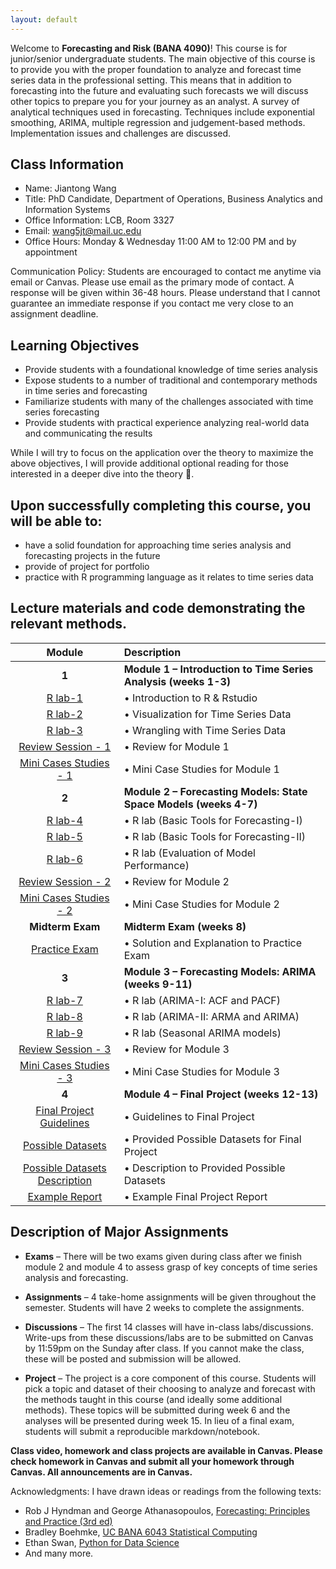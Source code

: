 ```yaml
---
layout: default
---
```


Welcome to **Forecasting and Risk (BANA 4090)**! This course is for junior/senior undergraduate students. The main objective of this course is to provide you with the proper foundation to analyze and forecast time series data in the professional setting. This means that in addition to forecasting into the future and evaluating such forecasts we will discuss other topics to prepare you for your journey as an analyst.  A survey of analytical techniques used in forecasting. Techniques include exponential smoothing, ARIMA, multiple regression and judgement-based methods.  Implementation issues and challenges are discussed.


## Class Information
* Name: Jiantong Wang
* Title: PhD Candidate, Department of Operations, Business Analytics and Information Systems 
* Office Information: LCB, Room 3327 
* Email: wang5jt@mail.uc.edu
* Office Hours: Monday & Wednesday 11:00 AM to 12:00 PM and by appointment
 
Communication Policy: Students are encouraged to contact me anytime via email or Canvas. Please use email as the primary mode of contact.  A response will be given within 36-48 hours.  Please understand that I cannot guarantee an immediate response if you contact me very close to an assignment deadline. 

## Learning Objectives

* Provide students with a foundational knowledge of time series analysis
* Expose students to a number of traditional and contemporary methods in time series and forecasting
* Familiarize students with many of the challenges associated with time series forecasting
* Provide students with practical experience analyzing real-world data and communicating the results


While I will try to focus on the application over the theory to maximize the above objectives, I will provide additional optional reading for those interested in a deeper dive into the theory 🚀. 



## Upon successfully completing this course, you will be able to: 
* have a solid foundation for approaching time series analysis and forecasting projects in the future 
* provide of project for portfolio 
*	practice with R programming language as it relates to time series data 




## Lecture materials and code demonstrating the relevant methods.

|                                               Module                                               | Description                                                       |
|:--------------------------------------------------------------------------------------------------:|:------------------------------------------------------------------|
|                                               **1**                                                | **Module 1 – Introduction to Time Series Analysis (weeks 1-3)**   |
|                                     [R lab-1](Week-1-Lab.html)                                     | •	Introduction to R & Rstudio                                      |
|                                     [R lab-2](Week-2-Lab.html)                                     | •	Visualization for Time Series Data                               |
|                                     [R lab-3](Week-3-Lab.html)                                     | •	Wrangling with Time Series Data                                  |
|                             [Review Session - 1](Module_1_cases.html)                              | •	Review for Module 1                                              |
|                           [Mini Cases Studies - 1](Module_1_cases.html)                            | •	Mini Case Studies for Module 1                                   |
|                                               **2**                                                | **Module 2 – Forecasting Models: State Space Models (weeks 4-7)** |
|                                     [R lab-4](Week-4-Lab.html)                                     | •	R lab    (Basic Tools for Forecasting-I)                         |
|                                     [R lab-5](Week-5-Lab.html)                                     | •	R lab    (Basic Tools for Forecasting-II)                        |
|                                     [R lab-6](Week-6-Lab.html)                                     | •	R lab	(Evaluation of Model Performance)                           |
|                          [Review Session  - 2](BANA4090_Week7_Lab7.html)                           | •	Review for Module 2                                              |
|                         [Mini Cases Studies - 2](BANA4090_Week7_Lab7.html)                         | •	Mini Case Studies for Module 2                                   |
|                                          **Midterm Exam**                                          | **Midterm Exam (weeks 8)**                                        |
|                          [Practice Exam](Solutions_to_Practice_Exam.pdf)                           | •	Solution and Explanation to Practice Exam                        |
|                                               **3**                                                | **Module 3 – Forecasting Models: ARIMA (weeks 9-11)**             |
|                                      [R lab-7](ACF_PACF.html)                                      | •	R lab (ARIMA-I: ACF and PACF)                                    |
|                                       [R lab-8](Lab10.html)                                        | •	R lab (ARIMA-II: ARMA and ARIMA)                                 |
|                                       [R lab-9](Lab11.html)                                        | •	R lab (Seasonal ARIMA models)                                    |
|                          [Review Session  - 3](BANA4090_Week7_Lab7.html)                           | •	Review for Module 3                                              |
|                         [Mini Cases Studies - 3](BANA4090_Week7_Lab7.html)                         | •	Mini Case Studies for Module 3                                   |
|                                               **4**                                                | **Module 4 – Final Project   (weeks 12-13)**                      |
|                      [Final Project Guidelines](Final_Project_Guidelines.pdf)                      | •	Guidelines to Final Project                                      |
| [Possible Datasets](https://github.com/jiantongwanguc/BANA4090/tree/main/Possible_dataset) | •   Provided Possible Datasets for Final Project                  |
|            [Possible Datasets Description](/Possible_dataset/data_set_description.pdf)             | •   Description to Provided Possible Datasets                     |
|                               [Example Report](UK_Sales_Example.pdf)                               | •	Example Final Project Report                                     |
  
## Description of Major Assignments
 
 - **Exams**  – There will be two exams given during class  after we finish module 2 and module 4 to assess grasp of key concepts of time series analysis and forecasting.
 
 - **Assignments**  – 4 take-home assignments will be given throughout the semester. Students will have 2 weeks to complete the assignments. 
 
 - **Discussions**  – The first 14 classes will have in-class labs/discussions. Write-ups from these discussions/labs are to be submitted on Canvas by 11:59pm on the   Sunday after class. If you cannot make the class, these will be posted and submission will be allowed.
 
 - **Project**  – The project is a core component of this course. Students will pick a topic and dataset of their choosing to analyze and forecast with the methods taught in this course (and ideally some additional methods). These topics will be submitted during week 6 and the analyses will be presented during week 15. In lieu of a final exam, students will submit a reproducible markdown/notebook.

**Class video, homework and class projects are available in Canvas. Please check homework in Canvas and submit all your homework through Canvas. All announcements are in Canvas.**

<!---Contributors:  
- Jiantong Wang, PhD Candidate in Business Analytics, wang5jt@mail.uc.edu--->
 

Acknowledgments: I have drawn ideas or readings from the following texts:
 - Rob J Hyndman and George Athanasopoulos, [Forecasting: Principles and Practice (3rd ed)](https://otexts.com/fpp3/)
 - Bradley Boehmke, [UC BANA 6043 Statistical Computing](https://github.com/bradleyboehmke/uc-bana-6043)
 - Ethan Swan, [Python for Data Science](https://github.com/uc-python)
 - And many more.
<!--- Dan Shah, Applied Forecasting--->
<!---Alexander K. Antony,  Forecasting methods--->